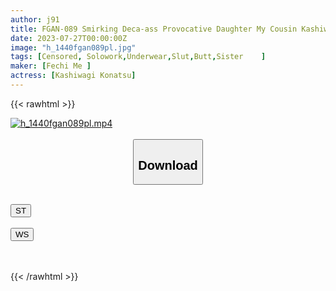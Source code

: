 ```yaml
---
author: j91
title: FGAN-089 Smirking Deca-ass Provocative Daughter My Cousin Kashiwagi Konatsu Who Is Toying With Me With A Grown-up Deca-ass
date: 2023-07-27T00:00:00Z
image: "h_1440fgan089pl.jpg"
tags: [Censored, Solowork,Underwear,Slut,Butt,Sister	]
maker: [Fechi Me ]
actress: [Kashiwagi Konatsu]
---
```



{{< rawhtml >}}

<div class="video" data-videoid="9WPw96jpm1iaapb">
    <a href="javascript:;">
        <img src="https://my.j91.asia/posts/h_1440fgan089pl/h_1440fgan089pl.jpg" width="WIDTH" height="HEIGHT" alt="h_1440fgan089pl.mp4" loading="lazy">
    </a>
</div>

<script type="text/javascript" src="https://j91.asia/asset/on-demand-st.js"></script>

<br>
  <link rel="stylesheet" href="https://j91.asia/asset/bs5.css">
  
  <center>
  <button class="btn btn-primary" type="button" data-bs-toggle="collapse" data-bs-target=".multi-collapse" aria-expanded="false" aria-controls="multiCollapseExample1 multiCollapseExample2"><h2>Download</h2></button></center>
</p>
<div class="row">
  <div class="col">
    <div class="collapse multi-collapse" id="multiCollapseExample1">
      <div class="card card-body">
	      	      <br>
<div class="buttons">  
<a href="https://streamtape.to/v/9WPw96jpm1iaapb"><button class="btn-hover color-3"><i class="fa fa-download"></i> ST</button></a></div>
    </div>
  </div>
</div>
  <div class="col">
    <div class="collapse multi-collapse" id="multiCollapseExample2">
      <div class="card card-body">
	      <br>
<div class="buttons">
    <a href="https://wolfstream.tv/v3xfoa1ujgnm.html"><button class="btn-hover color-9"><i class="fa fa-download"></i> WS</button></a></div>
<br><br>
      </div>
    </div>
  </div>
</div>

{{< /rawhtml >}}